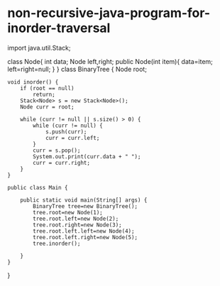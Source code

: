 # non-recursive-java-program-for-inorder-traversal
import java.util.Stack;

class Node{
    int data;
    Node left,right;
    public Node(int item){
        data=item;
        left=right=null;
    }
}
class BinaryTree {
    Node root;

    void inorder() {
        if (root == null)
            return;
        Stack<Node> s = new Stack<Node>();
        Node curr = root;

        while (curr != null || s.size() > 0) {
            while (curr != null) {
                s.push(curr);
                curr = curr.left;
            }
            curr = s.pop();
            System.out.print(curr.data + " ");
            curr = curr.right;
        }
    }

    public class Main {

        public static void main(String[] args) {
            BinaryTree tree=new BinaryTree();
            tree.root=new Node(1);
            tree.root.left=new Node(2);
            tree.root.right=new Node(3);
            tree.root.left.left=new Node(4);
            tree.root.left.right=new Node(5);
            tree.inorder();

        }
    }
}
